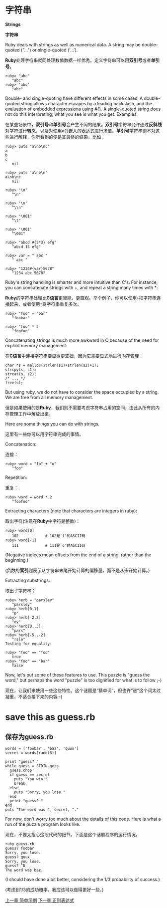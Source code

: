 # 字符串
**Strings**

**字符串**

Ruby deals with strings as well as numerical data. A string may be double-quoted ("...") or single-quoted ('...').

**Ruby**处理字符串就同处理数值数据一样优秀。定义字符串可以用**双引号**或者**单引号**。

```
ruby> "abc"
   "abc"
ruby> 'abc'
   "abc"
```
Double- and single-quoting have different effects in some cases. A double-quoted string allows character escapes by a leading backslash, and the evaluation of embedded expressions using #{}. A single-quoted string does not do this interpreting; what you see is what you get. Examples:

在某些场景中，**双引号**和**单引号**会产生不同的结果。**双引号**字符串允许通过**反斜线**对字符进行**转义**，以及对使用`#{}`嵌入的表达式进行求值。**单引号**字符串则不对这些进行解释，你所看到的便是其最终的结果。比如：
```
ruby> puts "a\nb\nc"
a
b
c
   nil
```

```
ruby> puts 'a\nb\n'
a\nb\nc
   nil
```

```
ruby> "\n"
   "\n"
```

```
ruby> '\n'
   "\\n"
```

```
ruby> "\001"
   "\t"
```

```
ruby> '\001'
   "\001"
```

```
ruby> "abcd #{5*3} efg"
   "abcd 15 efg"
```

```
ruby> var = " abc "
   " abc "
```

```
ruby> "1234#{var}5678"
   "1234 abc 5678"
```

Ruby's string handling is smarter and more intuitive than C's. For instance, you can concatenate strings with +, and repeat a string many times with *:

**Ruby**的字符串处理比**C语言**更智能，更直观。举个例子，你可以使用`+`把字符串连接起来，或者使用`*`将字符串重复多次。

```
ruby> "foo" + "bar"
   "foobar"
```

```
ruby> "foo" * 2
   "foofoo"
```

Concatenating strings is much more awkward in C because of the need for explicit memory management:

在**C语言**中连接字符串要显得更笨拙，因为它需要显式地进行内存管理：

```
char *s = malloc(strlen(s1)+strlen(s2)+1);
strcpy(s, s1);
strcat(s, s2);
/* ... */
free(s);
```

But using ruby, we do not have to consider the space occupied by a string. We are free from all memory management.

但是如果使用的是**Ruby**，我们则不需要考虑字符串占用的空间，由此从所有的内存管理工作中解放出来。

Here are some things you can do with strings.

这里有一些你可以用字符串完成的事情。

Concatenation:

连接：

```
ruby> word = "fo" + "o"
   "foo"
```

Repetition:

重复：
```
ruby> word = word * 2
   "foofoo"
```

Extracting characters (note that characters are integers in ruby):

取出字符(注意在**Ruby**中字符是整数)：

```
ruby> word[0]
   102            # 102是`f'的ASCII码 
ruby> word[-1]
   111            # 111是`o'的ASCII码
```

(Negative indices mean offsets from the end of a string, rather than the beginning.)

(负数的**索引**则表示从字符串末尾开始计算的偏移量，而不是从头开始计算。)

Extracting substrings:

取出子字符串：

```
ruby> herb = "parsley"
   "parsley"
ruby> herb[0,1]
   "p"
ruby> herb[-2,2]
   "ey"
ruby> herb[0..3]
   "pars"
ruby> herb[-5..-2]
   "rsle"
Testing for equality:

ruby> "foo" == "foo"
   true
ruby> "foo" == "bar"
   false
```

Now, let's put some of these features to use. This puzzle is "guess the word," but perhaps the word "puzzle" is too dignified for what is to follow ;-)

现在，让我们来使用一些这些特性。这个谜题是“猜单词”，但也许“谜”这个词太过凝重，不适合接下来的内容;-)

# save this as guess.rb

## 保存为guess.rb

```
words = ['foobar', 'baz', 'quux']
secret = words[rand(3)]

print "guess? "
while guess = STDIN.gets
  guess.chop!
  if guess == secret
    puts "You win!"
    break
  else
    puts "Sorry, you lose."
  end
  print "guess? "
end
puts "The word was ", secret, "."
```

For now, don't worry too much about the details of this code. Here is what a run of the puzzle program looks like.

现在，不要太担心这段代码的细节。下面是这个谜题程序的运行情况。

```
ruby guess.rb
guess? foobar
Sorry, you lose.
guess? quux
Sorry, you lose.
guess? ^D
The word was baz.
```

(I should have done a bit better, considering the 1/3 probability of success.)

(考虑到1/3的成功概率，我应该可以做得更好一些。)

[上一章 简单示例](./examples.md "Simple examples")
[下一章 正则表达式](./regexp.md "Regular expressions")